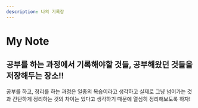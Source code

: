 ```yaml
---
description: 나의 기록장
---
```


# My Note

## 공부를 하는 과정에서 기록해야할 것들, 공부해왔던 것들을 저장해두는 장소!!



공부를 하고, 정리를 하는 과정은 일종의 복습이라고 생각하고 실제로 그냥 넘어가는 것과 간단하게 정리하는 것의 차이는 있다고 생각하기 때문에 열심히 정리해보도록 하자!

